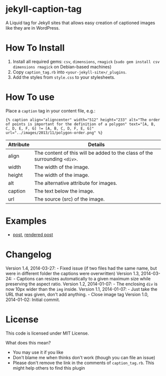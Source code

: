 jekyll-caption-tag
==================

A Liquid tag for Jekyll sites that allows easy creation of captioned
images like they are in WordPress.

How To Install
===============
1. Install all required gems: `csv`, `dimensions`, `rmagick` (`sudo gem install csv dimensions rmagick` on Debian-based machines)
2. Copy `caption_tag.rb` into `<your-jekyll-site>/_plugins`.
3. Add the styles from `style.css` to your stylesheets.

How To use
==========
Place a `caption` tag in your content file, e.g.:
```
{% caption align="aligncenter" width="512" height="233" alt="The order of points is important for the definition of a polygon" text="[A, B, C, D, E, F, G] != [A, B, C, D, F, E, G]" url="../images/2013/11/polygon-order.png" %}
```

| Attribute     | Details                                                                    |
| ------------- |--------------------------------------------------------------------------- |
| align         | The content of this will be added to the class of the surrounding `<div>`. |
| width         | The width of the image.                                                    |
| height        | The width of the image.                                                    |
| alt           | The alternative attribute for images.                                      |
| caption       | The text below the image.                                                  |
| url           | The source (src) of the image.                                             |

Examples
========
* [post](https://github.com/MartinThoma/MartinThoma.github.io/blob/source/_posts/2013-11-18-check-point-inside-polygon.md), [rendered post](http://martin-thoma.com/check-point-inside-polygon/)

Changelog
=========
Version 1.4, 2014-03-27:
    - Fixed issue (if two files had the same name, but were in different folder the captions were overwritten)
Version 1.3, 2014-03-24:
    - Captions can resizes automatically to a given maximum size while preserving the aspect ratio.
Version 1.2, 2014-01-07:
    - The enclosing `div` is now 10px wider than the `img` inside.
Version 1.1, 2014-01-07:
    - Just take the URL that was given, don't add anything.
    - Close image tag
Version 1.0, 2014-01-02: Initial commit.

License
=======
This code is licensed under MIT License. 

What does this mean?

* You may use it if you like
* Don't blame me when thinks don't work (though you can file an issue)
* Please don't remove the link in the comments of `caption_tag.rb`.
  This might help others to find this plugin

